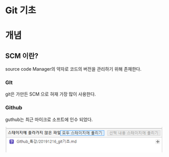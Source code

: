 # Git 기초

# 개념

## SCM 이란?

source code Manager의 약자로 코드의 버전을 관리하기 위해 존재한다.

### GIt

git은 가만든 SCM 으로 혀재 가장 많이 사용한다.

### Github

guthub는 최근 마이크로 소프트에 인수 되었다.

![image-20191216165438921](20191216_git기초.assets/image-20191216165438921.png)

